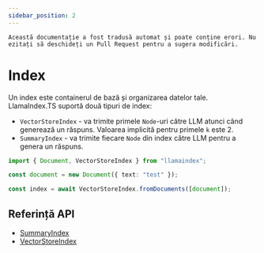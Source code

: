 ```yaml
---
sidebar_position: 2
---
```


`Această documentație a fost tradusă automat și poate conține erori. Nu ezitați să deschideți un Pull Request pentru a sugera modificări.`

# Index

Un index este containerul de bază și organizarea datelor tale. LlamaIndex.TS suportă două tipuri de index:

- `VectorStoreIndex` - va trimite primele `Node`-uri către LLM atunci când generează un răspuns. Valoarea implicită pentru primele `k` este 2.
- `SummaryIndex` - va trimite fiecare `Node` din index către LLM pentru a genera un răspuns.

```typescript
import { Document, VectorStoreIndex } from "llamaindex";

const document = new Document({ text: "test" });

const index = await VectorStoreIndex.fromDocuments([document]);
```

## Referință API

- [SummaryIndex](../../api/classes/SummaryIndex.md)
- [VectorStoreIndex](../../api/classes/VectorStoreIndex.md)
